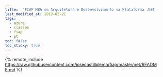 ```yaml
---
title:  "FIAP MBA em Arquitetura e Desenvolvimento na Plataforma .NET (NET)"
last_modified_at: 2019-03-21
tags:
  - azure
  - classes
  - fiap
  - pt
toc: false
toc_sticky: true
---
```


{% remote_include https://raw.githubusercontent.com/josecastillolema/fiap/master/net/README.md %}

